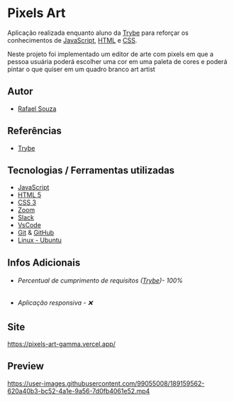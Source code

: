 # Pixels Art

Aplicação realizada enquanto aluno da [Trybe](https://www.betrybe.com/) para reforçar os conhecimentos de [JavaScript](https://www.javascript.com/), [HTML](https://html.com/)
e [CSS](https://www.w3.org/Style/CSS/Overview.en.html).

Neste projeto foi implementado um editor de arte com pixels em que a pessoa usuária poderá escolher uma cor em uma paleta de cores e poderá pintar o que quiser em um quadro branco art artist

## Autor

- [Rafael Souza](https://github.com/Rafael-Souza-97)

## Referências

 - [Trybe](https://www.betrybe.com/)

## Tecnologias / Ferramentas utilizadas

- [JavaScript](https://www.javascript.com/)
- [HTML 5](https://html.com/)
- [CSS 3](https://www.w3.org/Style/CSS/Overview.en.html)
- [Zoom](https://zoom.us/)
- [Slack](https://slack.com/intl/pt-br/)
- [VsCode](https://code.visualstudio.com/)
- [Git](https://git-scm.com/) & [GitHub](https://github.com/)
- [Linux - Ubuntu](https://ubuntu.com/)

## Infos Adicionais

- ###### Percentual de cumprimento de requisitos ([Trybe](https://www.betrybe.com/))- 100%
- ###### Aplicação responsiva - ❌

## Site

https://pixels-art-gamma.vercel.app/

## Preview

https://user-images.githubusercontent.com/99055008/189159562-620a40b3-bc52-4a1e-9a56-7d0fb4061e52.mp4
